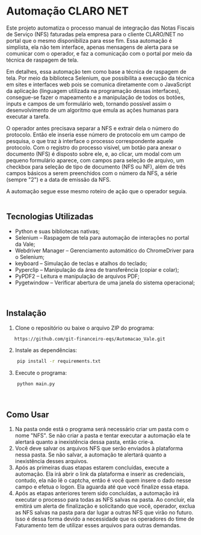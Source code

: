 # Automação CLARO NET

Este projeto automatiza o processo manual de integração das Notas Fiscais de Serviço (NFS) faturadas pela empresa para o cliente CLARO/NET no portal que o mesmo disponibiliza para esse fim. Essa automação é simplista, ela não tem interface, apenas mensagens de alerta para se comunicar com o operador, e faz a comunicação com o portal por meio da técnica de raspagem de tela.  

Em detalhes, essa automação tem como base a técnica de raspagem de tela. Por meio da biblioteca Selenium, que possibilita a execução da técnica em sites e interfaces web pois se comunica diretamente com o JavaScript da aplicação (linguagem utilizada na programação dessas interfaces), consegue-se fazer o mapeamento e a manipulação de todos os botões, inputs e campos de um formulário web, tornando possível assim o desenvolvimento de um algoritmo que emula as ações humanas para executar a tarefa.

O operador antes precisava separar a NFS e extrair dela o número do protocolo. Então ele inseria esse número de protocolo em um campo de pesquisa, o que traz à interface o processo correspondente aquele protocolo. Com o registro do processo visivel, um botão para anexar o documento (NFS) é disposto sobre ele, e, ao clicar, um modal com um pequeno formulário aparece, com campos para seleção de arquivo, um checkbox para seleção de tipo de documento (NFS ou NF), além de três campos básicos a serem preenchidos com o número da NFS, a série (sempre "2") e a data de emissão da NFS.

A automação segue esse mesmo roteiro de ação que o operador seguia.
<br/>
<br/>
## Tecnologias Utilizadas

- Python e suas bibliotecas nativas;
- Selenium – Raspagem de tela para automação de interações no portal da Vale;
- Webdriver Manager – Gerenciamento automático do ChromeDriver para o Selenium;
- keyboard – Simulação de teclas e atalhos do teclado;
- Pyperclip – Manipulação da área de transferência (copiar e colar);
- PyPDF2 – Leitura e manipulação de arquivos PDF;
- Pygetwindow – Verificar abertura de uma janela do sistema operacional;


<br/>

## Instalação

1. Clone o repositório ou baixe o arquivo ZIP do programa:
```bash
   https://github.com/git-financeiro-eqs/Automacao_Vale.git
```
2. Instale as dependências:
```bash
    pip install -r requirements.txt
```
3. Execute o programa:
```bash
    python main.py
```
<br/>

## Como Usar<br/>

1. Na pasta onde está o programa será necessário criar um pasta com o nome "NFS". Se não criar a pasta e tentar executar a automação ela te alertará quanto a inexistência dessa pasta, então crie-a.
2. Você deve salvar os arquivos NFS que serão enviados à plataforma nessa pasta. Se não salvar, a automação te alertará quanto a inexistência desses arquivos.
3. Após as primeiras duas etapas estarem concluídas, execute a automação. Ela irá abrir o link da plataforma e inserir as credenciais, contudo, ela não lê o captcha, então é você quem insere o dado nesse campo e efetua o logon. Ela aguarda até que você finalize essa etapa.
4. Após as etapas anteriores terem sido concluídas, a automação irá executar o processo para todas as NFS salvas na pasta. Ao concluir, ela emitirá um alerta de finalização e solicitando que você, operador, exclua as NFS salvas na pasta para dar lugar a outras NFS que virão no futuro. Isso é dessa forma devido a necessidade que os operadores do time de Faturamento tem de utilizar esses arquivos para outras demandas.
  
